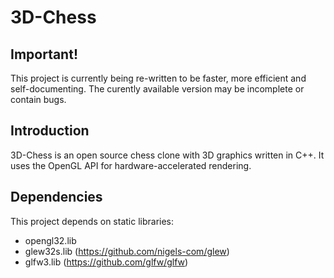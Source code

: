 # 3D-Chess

## Important!
This project is currently being re-written to be faster, more efficient and self-documenting.
The curently available version may be incomplete or contain bugs.

## Introduction
3D-Chess is an open source chess clone with 3D graphics written in C++.
It uses the OpenGL API for hardware-accelerated rendering.

## Dependencies
This project depends on static libraries:
  - opengl32.lib
  - glew32s.lib   (https://github.com/nigels-com/glew)
  - glfw3.lib     (https://github.com/glfw/glfw)
